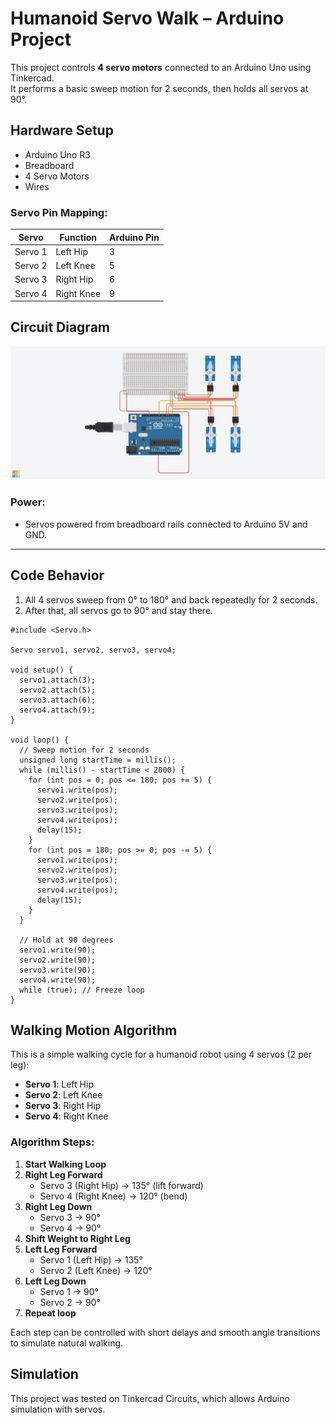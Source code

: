 # Humanoid Servo Walk – Arduino Project

This project controls **4 servo motors** connected to an Arduino Uno using Tinkercad.  
It performs a basic sweep motion for 2 seconds, then holds all servos at 90°.

## Hardware Setup
- Arduino Uno R3
- Breadboard
- 4 Servo Motors 
- Wires

### Servo Pin Mapping:
| Servo         | Function      | Arduino Pin |
|---------------|---------------|-------------|
| Servo 1       | Left Hip      | 3           |
| Servo 2       | Left Knee     | 5           |
| Servo 3       | Right Hip     | 6           |
| Servo 4       | Right Knee    | 9           |

## Circuit Diagram
![Circuit Diagram](Humanoid_Servo_Arduino_Project_.png)
### Power:
- Servos powered from breadboard rails connected to Arduino 5V and GND.

---

## Code Behavior

1. All 4 servos sweep from 0° to 180° and back repeatedly for 2 seconds.
2. After that, all servos go to 90° and stay there.

```
#include <Servo.h>

Servo servo1, servo2, servo3, servo4;

void setup() {
  servo1.attach(3);
  servo2.attach(5);
  servo3.attach(6);
  servo4.attach(9);
}

void loop() {
  // Sweep motion for 2 seconds
  unsigned long startTime = millis();
  while (millis() - startTime < 2000) {
    for (int pos = 0; pos <= 180; pos += 5) {
      servo1.write(pos);
      servo2.write(pos);
      servo3.write(pos);
      servo4.write(pos);
      delay(15);
    }
    for (int pos = 180; pos >= 0; pos -= 5) {
      servo1.write(pos);
      servo2.write(pos);
      servo3.write(pos);
      servo4.write(pos);
      delay(15);
    }
  }

  // Hold at 90 degrees
  servo1.write(90);
  servo2.write(90);
  servo3.write(90);
  servo4.write(90);
  while (true); // Freeze loop
}
```
## Walking Motion Algorithm

This is a simple walking cycle for a humanoid robot using 4 servos (2 per leg):

- **Servo 1**: Left Hip  
- **Servo 2**: Left Knee  
- **Servo 3**: Right Hip  
- **Servo 4**: Right Knee

### Algorithm Steps:

1. **Start Walking Loop**
2. **Right Leg Forward**  
   - Servo 3 (Right Hip) → 135° (lift forward)  
   - Servo 4 (Right Knee) → 120° (bend)
3. **Right Leg Down**  
   - Servo 3 → 90°  
   - Servo 4 → 90°
4. **Shift Weight to Right Leg**
5. **Left Leg Forward**  
   - Servo 1 (Left Hip) → 135°  
   - Servo 2 (Left Knee) → 120°
6. **Left Leg Down**  
   - Servo 1 → 90°  
   - Servo 2 → 90°
7. **Repeat loop**

Each step can be controlled with short delays and smooth angle transitions to simulate natural walking.

## Simulation

This project was tested on Tinkercad Circuits, which allows Arduino simulation with servos.

